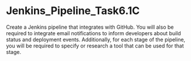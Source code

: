 # Jenkins_Pipeline_Task6.1C
Create a Jenkins pipeline that integrates with GitHub. You will also be required to integrate email notifications to inform developers about build status and deployment events. Additionally, for each stage of the pipeline, you will be required to specify or research a tool that can be used for that stage.
